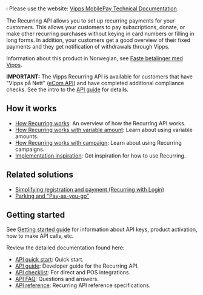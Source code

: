 <!-- START_METADATA
---
title: Introduction
sidebar_label: Introduction
sidebar_position: 1
description: View the Recurring API how-it-works guides for illustrations of the main flows.
pagination_next: null
pagination_prev: null
---
END_METADATA -->

<!-- START_COMMENT -->

ℹ️ Please use the website:
[Vipps MobilePay Technical Documentation](https://vippsas.github.io/vipps-developer-docs/docs/APIs/recurring-api).

<!-- END_COMMENT -->

The Recurring API allows you to set up recurring payments for your customers.
This allows your customers to pay subscriptions, donate, or make other recurring purchases without keying in card numbers or filling in long forms. In addition, your customers get a good overview of their fixed payments and they get notification of withdrawals through Vipps.

Information about this product in Norwegian, see
[Faste betalinger med Vipps](https://www.vipps.no/produkter-og-tjenester/bedrift/faste-betalinger/faste-betalinger/).

**IMPORTANT:** The Vipps Recurring API is available for customers that
have "Vipps på Nett"
([eCom API](https://vippsas.github.io/vipps-developer-docs/docs/APIs/ecom-api))
and have completed additional compliance checks.
See the intro to the
[API guide](vipps-recurring-api.md)
for details.

## How it works

* [How Recurring works](./how-it-works/vipps-recurring-api-howitworks.md): An overview of how the Recurring API works.
* [How Recurring works with variable amount](./how-it-works/vipps-recurring-api-variable-howitworks.md): Learn about using variable amounts.
* [How Recurring works with campaign](./how-it-works/vipps-recurring-api-campaigns-howitworks.md): Learn about using Recurring campaigns.
* [Implementation inspiration](./how-it-works/vipps-recurring-api-inspiration-howitworks.md): Get inspiration for how to use Recurring.

## Related solutions

* [Simplifying registration and payment (Recurring with Login)](https://vippsas.github.io/vipps-developer-docs/docs/vipps-solutions/recurring-and-login)
* [Parking and "Pay-as-you-go"](https://vippsas.github.io/vipps-developer-docs/docs/vipps-solutions/parking)

## Getting started

See
[Getting started guide](https://vippsas.github.io/vipps-developer-docs/docs/vipps-developers/vipps-getting-started)
for information about API keys, product activation, how to make API calls, etc.

Review the detailed documentation found here:

* [API quick start](vipps-recurring-api-quick-start.md): Quick start.
* [API guide](vipps-recurring-api.md): Developer guide for the Recurring API.
* [API checklist](vipps-recurring-api-checklist.md): For direct and POS integrations.
* [API FAQ](vipps-recurring-api-faq.md): Questions and answers.
* [API reference](https://vippsas.github.io/vipps-developer-docs/api/recurring): Recurring API reference specifications.
